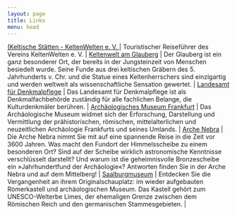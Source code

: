 ```yaml
---
layout: page
title: Links
menu: head
---
```

[(Keltische Stätten - KeltenWelten e. V. ](https://www.verein-keltenwelten.de/keltische-staetten/) | Touristischer Reiseführer des Vereins KeltenWelten e. V. 
 |
[Keltenwelt am Glauberg](http://www.keltenwelt-glauberg.de) | Der Glauberg ist ein ganz besonderer Ort, der bereits in der Jungsteinzeit von Menschen besiedelt wurde. Seine Funde aus drei keltischen Gräbern des 5. Jahrhunderts v. Chr. und die Statue eines Keltenherrschers sind einzigartig und werden weltweit als wissenschaftliche Sensation gewertet. 
 | 
[Landesamt für Denkmalpflege](http://www.denkmalpflege-hessen.de) | Das Landesamt für Denkmalpflege ist als Denkmalfachbehörde zuständig für alle fachlichen Belange, die Kulturdenkmäler berühren.
 | 
[Archäologisches Museum Frankfurt](http://www.archaeologisches-museum.frankfurt.de) | Das Archäologische Museum widmet sich der Erforschung, Darstellung und Vermittlung der prähistorischen, römischen, mittelalterlichen und neuzeitlichen Archäologie Frankfurts und seines Umlands.
 | 
[Arche Nebra](http://www.himmelsscheibe-erleben.de) | Die Arche Nebra nimmt Sie mit auf eine spannende Reise in die Zeit vor 3600 Jahren. Was macht den Fundort der Himmelsscheibe zu einem besonderen Ort? Sind auf der Scheibe wirklich astronomische Kenntnisse verschlüsselt darstellt? Und warum ist die geheimnisvolle Bronzescheibe ein »Jahrhundertfund der Archäologie«? Antworten finden Sie in der Arche Nebra und auf dem Mittelberg!
 | 
[Saalburgmuseum](http://www.saalburgmuseum.de) | Entdecken Sie die Vergangenheit an ihrem Originalschauplatz: im wieder aufgebauten Römerkastell und archäologischen Museum. Das Kastell gehört zum UNESCO-Welterbe Limes, der ehemaligen Grenze zwischen dem Römischen Reich und den germanischen Stammesgebieten.
 | 
